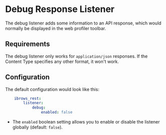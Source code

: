 # Debug Response Listener

The debug listener adds some information to an API response, which would normally be displayed in the web profiler toolbar.

## Requirements

The debug listener only works for `application/json` responses. If the Content Type specifies any other format, it won't work.

## Configuration

The default configuration would look like this: 

```yml
    ibrows_rest:
        listener:
            debug:
                enabled: false
```                
                
 - The `enabled` boolean setting allows you to enable or disable the listener globally (default: `false`). 